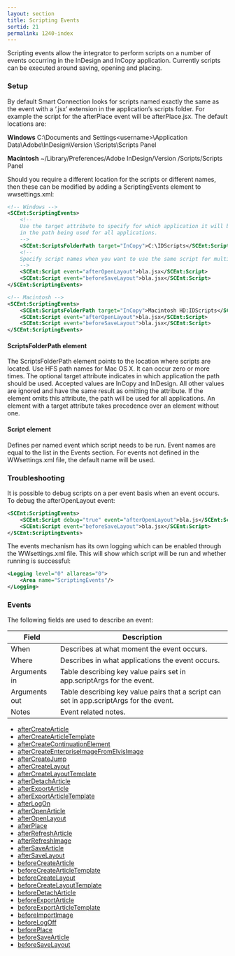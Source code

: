 ```yaml
---
layout: section
title: Scripting Events
sortid: 21
permalink: 1240-index
---
```

Scripting events allow the integrator to perform scripts on a number of events occurring in the InDesign and InCopy application. Currently scripts can be executed around saving, opening and placing.

### Setup
By default Smart Connection looks for scripts named exactly the same as the event with a ‘.jsx’ extension in the application’s scripts folder. For example the script for the afterPlace event will be afterPlace.jsx. The default locations are:

**Windows** C:\Documents and Settings\<username>\Application Data\Adobe\InDesign\Version <x>\Scripts\Scripts Panel

**Macintosh** ~/Library/Preferences/Adobe InDesign/Version <x>/Scripts/Scripts Panel

Should you require a different location for the scripts or different names, then these can be modified by adding a ScriptingEvents element to wwsettings.xml:

```xml
<!-- Windows -->
<SCEnt:ScriptingEvents>
    <!--
    Use the target attribute to specify for which application it will be used. Omitting the attribute will result
    in the path being used for all applications.
    -->
    <SCEnt:ScriptsFolderPath target="InCopy">C:\IDScripts</SCEnt:ScriptsFolderPath>
    <!--
    Specify script names when you want to use the same script for multiple events.
    -->
    <SCEnt:Script event="afterOpenLayout">bla.jsx</SCEnt:Script>
    <SCEnt:Script event="beforeSaveLayout">bla.jsx</SCEnt:Script>
</SCEnt:ScriptingEvents>

<!-- Macintosh -->
<SCEnt:ScriptingEvents>
    <SCEnt:ScriptsFolderPath target="InCopy">Macintosh HD:IDScripts</SCEnt:ScriptsFolderPath>
    <SCEnt:Script event="afterOpenLayout">bla.jsx</SCEnt:Script>
    <SCEnt:Script event="beforeSaveLayout">bla.jsx</SCEnt:Script>
</SCEnt:ScriptingEvents>
```

#### ScriptsFolderPath element
The ScriptsFolderPath element points to the location where scripts are located. Use HFS path names for Mac OS X. It can occur zero or more times.
The optional target attribute indicates in which application the path should be used. Accepted values are InCopy and InDesign. All other values are ignored and have the same result as omitting the attribute. If the element omits this attribute, the path will be used for all applications. An element with a target attribute takes precedence over an element without one.

#### Script element
Defines per named event which script needs to be run. Event names are equal to the list in the Events section. For events not defined in the WWsettings.xml file, the default name will be used.

### Troubleshooting
It is possible to debug scripts on a per event basis when an event occurs. To debug the afterOpenLayout event:
```xml
<SCEnt:ScriptingEvents>
    <SCEnt:Script debug="true" event="afterOpenLayout">bla.js</SCEnt:Script>
    <SCEnt:Script event="beforeSaveLayout">bla.jsx</SCEnt:Script>
</SCEnt:ScriptingEvents>
```

The events mechanism has its own logging which can be enabled through the WWsettings.xml file. This will show which script will be run and whether running is successful:
```xml
<Logging level="0" allareas="0">
    <Area name="ScriptingEvents"/>
</Logging>
```

### Events

The following fields are used to describe an event:

|Field|Description|
|-----|-----------|
|When |Describes at what moment the event occurs.|
|Where |Describes in what applications the event occurs.|
|Arguments in |Table describing key value pairs set in app.scriptArgs for the event.|
|Arguments out |Table describing key value pairs that a script can set in app.scriptArgs for the event.|
|Notes |Event related notes.|

* [afterCreateArticle](./Events/afterCreateArticle.md)
* [afterCreateArticleTemplate](./Events/afterCreateArticleTemplate.md)
* [afterCreateContinuationElement](./Events/afterCreateContinuationElement.md)
* [afterCreateEnterpriseImageFromElvisImage](./Events/afterCreateEnterpriseImageFromElvisImage.md)
* [afterCreateJump](./Events/afterCreateJump.md)
* [afterCreateLayout](./Events/afterCreateLayout.md)
* [afterCreateLayoutTemplate](./Events/afterCreateLayoutTemplate.md)
* [afterDetachArticle](./Events/afterDetachArticle.md)
* [afterExportArticle](./Events/afterExportArticle.md)
* [afterExportArticleTemplate](./Events/afterExportArticleTemplate.md)
* [afterLogOn](./Events/afterLogOn.md)
* [afterOpenArticle](./Events/afterOpenArticle.md)
* [afterOpenLayout](./Events/afterOpenLayout.md)
* [afterPlace](./Events/afterPlace.md)
* [afterRefreshArticle](./Events/afterRefreshArticle.md)
* [afterRefreshImage](./Events/afterRefreshImage.md)
* [afterSaveArticle](./Events/afterSaveArticle.md)
* [afterSaveLayout](./Events/afterSaveLayout.md)
* [beforeCreateArticle](./Events/beforeCreateArticle.md)
* [beforeCreateArticleTemplate](./Events/beforeCreateArticleTemplate.md)
* [beforeCreateLayout](./Events/beforeCreateLayout.md)
* [beforeCreateLayoutTemplate](./Events/beforeCreateLayoutTemplate.md)
* [beforeDetachArticle](./Events/beforeDetachArticle.md)
* [beforeExportArticle](./Events/beforeExportArticle.md)
* [beforeExportArticleTemplate](./Events/beforeExportArticleTemplate.md)
* [beforeImportImage](./Events/beforeImportImage.md)
* [beforeLogOff](./Events/beforeLogOff.md)
* [beforePlace](./Events/beforePlace.md)
* [beforeSaveArticle](./Events/beforeSaveArticle.md)
* [beforeSaveLayout](./Events/beforeSaveLayout.md)
